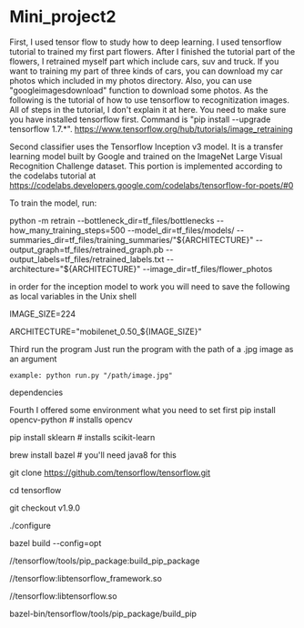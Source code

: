 # Mini_project2
First, I used tensor flow to study how to deep learning. I used tensorflow tutorial to trained my first part flowers. After I finished the tutorial part of the flowers, I retrained myself part which include cars, suv and truck. If you want to training my part of three kinds of cars, you can download my car photos which included in my photos directory. Also, you can use "googleimagesdownload" function to download some photos. As the following is the tutorial of how to use tensorflow to recognitization images. All of steps in the tutorial, I don't explain it at here. You need to make sure you have installed tensorflow first. Command is "pip install --upgrade tensorflow 1.7.*". https://www.tensorflow.org/hub/tutorials/image_retraining

Second classifier uses the Tensorflow Inception v3 model.
It is a transfer learning model built by Google and trained on the ImageNet Large Visual Recognition Challenge dataset. This portion is implemented according to the codelabs tutorial at https://codelabs.developers.google.com/codelabs/tensorflow-for-poets/#0

To train the model, run:

python -m retrain 
--bottleneck_dir=tf_files/bottlenecks 
--how_many_training_steps=500 
--model_dir=tf_files/models/ 
--summaries_dir=tf_files/training_summaries/"${ARCHITECTURE}" 
--output_graph=tf_files/retrained_graph.pb 
--output_labels=tf_files/retrained_labels.txt 
--architecture="${ARCHITECTURE}" 
--image_dir=tf_files/flower_photos

in order for the inception model to work you will need to save the following as local variables in the Unix shell

IMAGE_SIZE=224

ARCHITECTURE="mobilenet_0.50_${IMAGE_SIZE}"

Third run the program
    Just run the program with the path of a .jpg image as an argument

    example: python run.py "/path/image.jpg"
   dependencies
   
Fourth I offered some environment what you need to set first
    pip install opencv-python # installs opencv 
    
   pip install sklearn # installs scikit-learn
   
   brew install bazel # you'll need java8 for this
   
   git clone https://github.com/tensorflow/tensorflow.git
    
   cd tensorflow
    
   git checkout v1.9.0
    
   ./configure
    
   bazel build --config=opt 
    
   //tensorflow/tools/pip_package:build_pip_package 
    
   //tensorflow:libtensorflow_framework.so 
   
   //tensorflow:libtensorflow.so
    
   bazel-bin/tensorflow/tools/pip_package/build_pip
